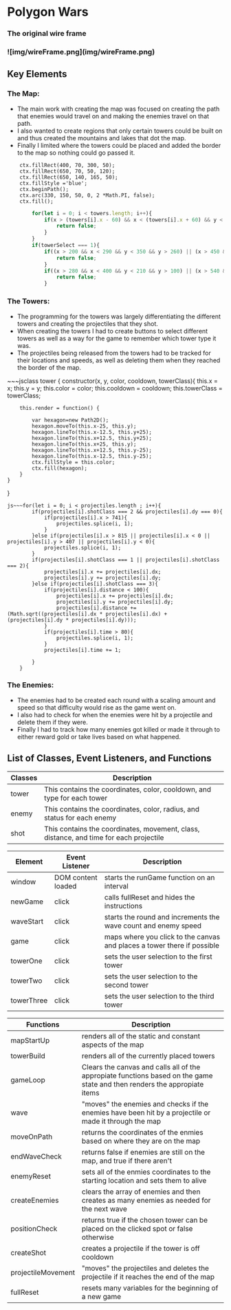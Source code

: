 <h1>Polygon Wars</h1>


<h3>The original wire frame<h3>
![img/wireFrame.png](img/wireFrame.png)

<h2> Key Elements</h2>
  <h3>The Map:</h3>
  <ul>
    <li>The main work with creating the map was focused on creating the path that enemies would travel on and making the enemies travel on that path.</li>
    <li>I also wanted to create regions that only certain towers could be built on and thus created the mountains and lakes that dot the map.</li>
    <li>Finally I limited where the towers could be placed and added the border to the map so nothing could go passed it.  </li>
  </ul>

~~~jsctx.fillRect(400, 70, 50, 190);
    ctx.fillRect(400, 70, 300, 50);
    ctx.fillRect(650, 70, 50, 120);
    ctx.fillRect(650, 140, 165, 50);
    ctx.fillStyle ='blue';
    ctx.beginPath();
    ctx.arc(330, 150, 50, 0, 2 *Math.PI, false);
    ctx.fill();
~~~
~~~js if ( (x < 150 || x > 200 || y < 210) && (x < 150 || x > 450 || y < 210 || y > 260) && (x < 400 || x > 450 || y < 70 || y > 260) && (x < 400 || x > 700 || y < 70 || y > 120) && (x < 650 || x > 700 || y < 70 || y > 190) && (x < 650 || y < 140 || y > 190)){
        for(let i = 0; i < towers.length; i++){
            if(x > (towers[i].x - 60) && x < (towers[i].x + 60) && y < (towers[i].y + 60) && y > (towers[i].y - 60)){
                return false;
            }
        }
        if(towerSelect === 1){
            if((x > 200 && x < 290 && y < 350 && y > 260) || (x > 450 && x < 540 && y < 210 && y > 120)){
                return false;
            }
            if((x > 280 && x < 400 && y < 210 && y > 100) || (x > 540 && x < 650 && y < 210 && y > 120)){
                return false;
            }
  ~~~
  <h3>The Towers:</h3>
  <ul>
    <li>The programming for the towers was largely differentiating the different towers and creating the projectiles that they shot.</li>
    <li>When creating the towers I had to create buttons to select different towers as well as a way for the game to remember which tower type it was.</li>
    <li>The projectiles being released from the towers had to be tracked for their locations and speeds, as well as deleting them when they reached the border of the map.</li>
  </ul>
  ~~~jsclass tower {
    constructor(x, y, color, cooldown, towerClass){
        this.x = x;
        this.y = y;
        this.color = color;
        this.cooldown = cooldown;
        this.towerClass = towerClass;
    
        this.render = function() {

            var hexagon=new Path2D();
            hexagon.moveTo(this.x-25, this.y);
            hexagon.lineTo(this.x-12.5, this.y+25);
            hexagon.lineTo(this.x+12.5, this.y+25);
            hexagon.lineTo(this.x+25, this.y);
            hexagon.lineTo(this.x+12.5, this.y-25);
            hexagon.lineTo(this.x-12.5, this.y-25);
            ctx.fillStyle = this.color;
            ctx.fill(hexagon);
        }
    }
}
~~~
js~~~for(let i = 0; i < projectiles.length ; i++){
        if(projectiles[i].shotClass === 2 && projectiles[i].dy === 0){
            if(projectiles[i].x > 741){
                projectiles.splice(i, 1);
            }
        }else if(projectiles[i].x > 815 || projectiles[i].x < 0 || projectiles[i].y > 407 || projectiles[i].y < 0){
            projectiles.splice(i, 1);
        }
        if(projectiles[i].shotClass === 1 || projectiles[i].shotClass === 2){
            projectiles[i].x += projectiles[i].dx;
            projectiles[i].y += projectiles[i].dy;
        }else if(projectiles[i].shotClass === 3){
            if(projectiles[i].distance < 100){
                projectiles[i].x += projectiles[i].dx;
                projectiles[i].y += projectiles[i].dy;
                projectiles[i].distance += (Math.sqrt((projectiles[i].dx * projectiles[i].dx) + (projectiles[i].dy * projectiles[i].dy)));
            }
            if(projectiles[i].time > 80){
                projectiles.splice(i, 1);
            }
            projectiles[i].time += 1;

        }
    }
~~~
  <h3>The Enemies:</h3>
  <ul>
    <li>The enemies had to be created each round with a scaling amount and speed so that difficulty would rise as the game went on.</li>
    <li>I also had to check for when the enemies were hit by a projectile and delete them if they were.</li>
    <li>Finally I had to track how many enemies got killed or made it through to either reward gold or take lives based on what happened.</li>
  </ul>
<h2> List of Classes, Event Listeners, and Functions </h2>
  <table>
        <thead>
            <tr>
                <th>Classes</th>
                <th>Description</th>
            </tr>
        </thead>
        <tbody>
          <tr>
            <td>tower</td>
            <td>This contains the coordinates, color, cooldown, and type for each tower</td>
          </tr>
          <tr>
            <td>enemy</td>
            <td>This contains the coordinates, color, radius, and status for each enemy</td>
          </tr>
          <tr>
            <td>shot</td>
            <td>This contains the coordinates, movement, class, distance, and time for each projectile</td>
          </tr>
        </tbody>
 </table>
 <table>
   <thead>
     <tr>
       <th>Element</th>
       <th>Event Listener</th>
       <th>Description</th>
     </tr>
   </thead>
   <tbody>
     <tr>
       <td>window</td>
       <td>DOM content loaded</td>
       <td>starts the runGame function on an interval</td>
     </tr>
     <tr>
       <td>newGame</td>
       <td>click</td>
       <td>calls fullReset and hides the instructions</td>
     </tr>
     <tr>
       <td>waveStart</td>
       <td>click</td>
       <td>starts the round and increments the wave count and enemy speed</td>
     </tr>
     <tr>
       <td>game</td>
       <td>click</td>
       <td>maps where you click to the canvas and places a tower there if possible</td>
     </tr>
     <tr>
       <td>towerOne</td>
       <td>click</td>
       <td>sets the user selection to the first tower</td>
     </tr>
     <tr>
       <td>towerTwo</td>
       <td>click</td>
       <td>sets the user selection to the second tower</td>
     </tr>
     <tr>
       <td>towerThree</td>
       <td>click</td>
       <td>sets the user selection to the third tower</td>
     </tr>
  </table>
 <table>
        <thead>
            <tr>
                <th>Functions</th>
                <th>Description</th>
            </tr>
        </thead>
        <tbody>
          <tr>
            <td>mapStartUp</td>
            <td>renders all of the static and constant aspects of the map</td>
          </tr>
          <tr>
            <td>towerBuild</td>
            <td>renders all of the currently placed towers</td>
          </tr>
          <tr>
            <td>gameLoop</td>
            <td>Clears the canvas and calls all of the appropiate functions based on the game state and then renders the appropiate items</td>
          </tr>
          <tr>
            <td>wave</td>
            <td>"moves" the enemies and checks if the enemies have been hit by a projectile or made it through the map</td>
          </tr>
          <tr>
            <td>moveOnPath</td>
            <td>returns the coordinates of the enmies based on where they are on the map</td>
          </tr>
          <tr>
            <td>endWaveCheck</td>
            <td>returns false if enemies are still on the map, and true if there aren't</td>
          </tr>
          <tr>
            <td>enemyReset</td>
            <td>sets all of the enmies coordinates to the starting location and sets them to alive</td>
          </tr>
          <tr>
            <td>createEnemies</td>
            <td>clears the array of enemies and then creates as many enemies as needed for the next wave</td>
          </tr>
          <tr>
            <td>positionCheck</td>
            <td>returns true if the chosen tower can be placed on the clicked spot or false otherwise</td>
          </tr>
          <tr>
            <td>createShot</td>
            <td>creates a projectile if the tower is off cooldown </td>
          </tr>
          <tr>
            <td>projectileMovement</td>
            <td>"moves" the projectiles and deletes the projectile if it reaches the end of the map</td>
          </tr>
          <tr>
            <td>fullReset</td>
            <td>resets many variables for the beginning of a new game</td>
          </tr>
        </tbody>
  </table>
